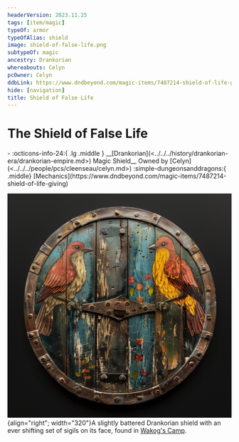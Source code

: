 ```yaml
---
headerVersion: 2023.11.25
tags: [item/magic]
typeOf: armor
typeOfAlias: shield
image: shield-of-false-life.png
subtypeOf: magic
ancestry: Drankorian
whereabouts: Celyn
pcOwner: Celyn
ddbLink: https://www.dndbeyond.com/magic-items/7487214-shield-of-life-giving
hide: [navigation]
title: Shield of False Life
---
```

# The Shield of False Life
<div class="grid cards ext-narrow-margin ext-one-column" markdown>
- :octicons-info-24:{ .lg .middle } __[Drankorian](<../../../history/drankorian-era/drankorian-empire.md>) Magic Shield__  
   Owned by [Celyn](<../../../people/pcs/cleenseau/celyn.md>)  
    :simple-dungeonsanddragons:{ .middle} [Mechanics](https://www.dndbeyond.com/magic-items/7487214-shield-of-life-giving) 
</div>


![Shield of False Life](../../../assets/shield-of-false-life.png){align="right"; width="320"}A slightly battered Drankorian shield with an ever shifting set of sigils on its face, found in [Wakog's Camp](<../../../gazetteer/greater-sembara/duchy-of-maseau/wakog-s-camp.md>). 